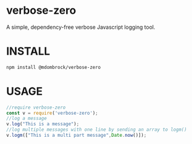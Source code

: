 # verbose-zero
A simple, dependency-free verbose Javascript logging tool.

# INSTALL
```bash
npm install @mdombrock/verbose-zero
```
# USAGE
```js
//require verbose-zero
const v = require('verbose-zero');
//log a message
v.log("This is a message");
//log multiple messages with one line by sending an array to logm()
v.logm(["This is a multi part message",Date.now()]);
```

